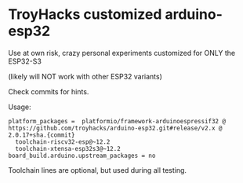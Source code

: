 # TroyHacks customized arduino-esp32

Use at own risk, crazy personal experiments customized for ONLY the ESP32-S3

(likely will NOT work with other ESP32 variants)

Check commits for hints.

Usage:

```
platform_packages =  platformio/framework-arduinoespressif32 @ https://github.com/troyhacks/arduino-esp32.git#release/v2.x @ 2.0.17+sha.{commit}
  toolchain-riscv32-esp@~12.2
  toolchain-xtensa-esp32s3@~12.2
board_build.arduino.upstream_packages = no
```

Toolchain lines are optional, but used during all testing.
